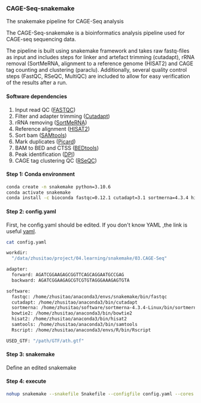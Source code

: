 ### CAGE-Seq-snakemake
The snakemake pipeline for CAGE-Seq analysis

The CAGE-Seq-snakemake is a bioinformatics analysis pipeline used for CAGE-seq sequencing data.

The pipeline is built using snakemake framework and takes raw fastq-files as input and includes steps for linker and artefact trimming (cutadapt), rRNA removal (SortMeRNA, alignment to a reference genome (HISAT2) and CAGE tag counting and clustering (paraclu). Additionally, several quality control steps (FastQC, RSeQC, MultiQC) are included to allow for easy verification of the results after a run.

#### Software dependencies
1. Input read QC ([FASTQC](https://www.bioinformatics.babraham.ac.uk/projects/fastqc/))
2. Filter and adapter trimming ([Cutadapt](https://github.com/marcelm/cutadapt))
3. rRNA removing ([SortMeRNA](https://github.com/sortmerna/sortmerna))
4. Reference alignment ([HISAT2](https://github.com/DaehwanKimLab/hisat2))
5. Sort bam ([SAMtools](http://www.htslib.org/))
6. Mark duplicates ([Picard](https://broadinstitute.github.io/picard/))
7. BAM to BED and CTSS ([BEDtools](https://github.com/arq5x/bedtools2))
8. Peak identification ([DPI](https://github.com/hkawaji/dpi1))
9. CAGE tag clustering QC ([RSeQC](https://rseqc.sourceforge.net/))

#### Step 1: Conda environment
```bash
conda create -n snakemake python=3.10.6
conda activate snakemake
conda install -c bioconda fastqc=0.12.1 cutadapt=3.1 sortmerna=4.3.4 hisat2=2.2.1 samtools=1.3.1 bedtools=v2.31.0 rseqc=5.0.1
```
#### Step 2: config.yaml
First, he config.yaml should be edited. If you don't know YAML ,the link is useful [yaml](https://www.cloudbees.com/blog/yaml-tutorial-everything-you-need-get-started).

```bash
cat config.yaml

workdir:
  "/data/zhusitao/project/04.learning/snakemake/03.CAGE-Seq"

adapter:
  forward: AGATCGGAAGAGCGGTTCAGCAGGAATGCCGAG
  backward: AGATCGGAAGAGCGTCGTGTAGGGAAAGAGTGTA

software:
  fastqc: /home/zhusitao/anaconda3/envs/snakemake/bin/fastqc
  cutadapt: /home/zhusitao/anaconda3/bin/cutadapt
  sortmerna: /home/zhusitao/software/sortmerna-4.3.4-Linux/bin/sortmerna
  bowtie2: /home/zhusitao/anaconda3/bin/bowtie2
  hisat2: /home/zhusitao/anaconda3/bin/hisat2
  samtools: /home/zhusitao/anaconda3/bin/samtools
  Rscript: /home/zhusitao/anaconda3/envs/R/bin/Rscript

USED_GTF: "/path/GTF/ath.gtf"
```

#### Step 3: snakemake
Define an edited snakemake

#### Step 4: execute
```bash
nohup snakemake --snakefile Snakefile --configfile config.yaml --cores 50 --latency-wait 100 &
```
